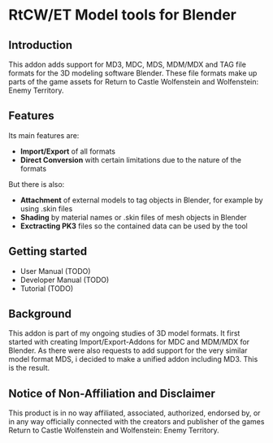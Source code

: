 
# RtCW/ET Model tools for Blender

## Introduction

This addon adds support for MD3, MDC, MDS, MDM/MDX and TAG file formats for the 3D modeling software Blender. These file formats make up parts of the game assets for Return to Castle Wolfenstein and Wolfenstein: Enemy Territory.

## Features

Its main features are:

* **Import/Export** of all formats
* **Direct Conversion** with certain limitations due to the nature of the formats

But there is also:

* **Attachment** of external models to tag objects in Blender, for example by using .skin files
* **Shading** by material names or .skin files of mesh objects in Blender
* **Exctracting PK3** files so the contained data can be used by the tool

## Getting started

* User Manual (TODO)
* Developer Manual (TODO)
* Tutorial (TODO)

## Background

This addon is part of my ongoing studies of 3D model formats. It first started with creating Import/Export-Addons for MDC and MDM/MDX for Blender. As there were also requests to add support for the very similar model format MDS, i decided to make a unified addon including MD3. This is the result.

## Notice of Non-Affiliation and Disclaimer

This product is in no way affiliated, associated, authorized, endorsed by, or in any way officially connected with the creators and publisher of the games Return to Castle Wolfenstein and Wolfenstein: Enemy Territory.
